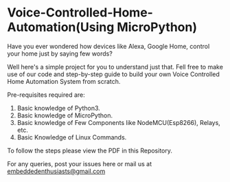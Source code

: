 # Voice-Controlled-Home-Automation(Using MicroPython)
Have you ever wondered how devices like Alexa, Google Home, control your home just by saying few words?

Well here's a simple project for you to understand just that. Fell free to make use of our code and step-by-step guide to build your own Voice Controlled Home Automation System from scratch. 

Pre-requisites required are:
1. Basic knowledge of Python3.
2. Basic knowledge of MicroPython.
3. Basic knowledge of Few Components like NodeMCU(Esp8266), Relays, etc.
4. Basic Knowledge of Linux Commands.

To follow the steps please view the PDF in this Repository.

For any queries, post your issues here or mail us at embeddedenthusiasts@gmail.com
